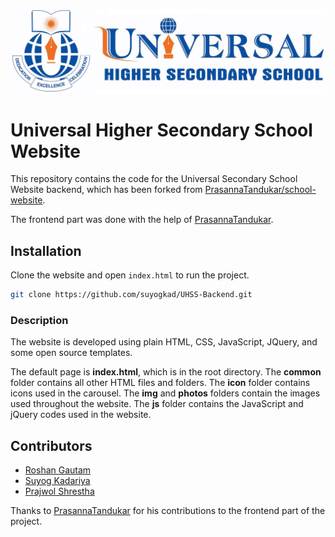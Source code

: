 ![Logo](img/2.jpg)
# Universal Higher Secondary School Website

This repository contains the code for the Universal Secondary School Website backend, which has been forked from [PrasannaTandukar/school-website](https://github.com/PrasannaTandukar/school-website.git).

The frontend part was done with the help of [PrasannaTandukar](https://github.com/PrasannaTandukar).

## Installation

Clone the website and open `index.html` to run the project.

```bash
git clone https://github.com/suyogkad/UHSS-Backend.git
```

### Description

The website is developed using plain HTML, CSS, JavaScript, JQuery, and some open source templates.

The default page is **index.html**, which is in the root directory. The **common** folder contains all other HTML files and folders. The **icon** folder contains icons used in the carousel. The **img** and **photos** folders contain the images used throughout the website. The **js** folder contains the JavaScript and jQuery codes used in the website.

## Contributors

- [Roshan Gautam](https://github.com/RoshanGautam7)
- [Suyog Kadariya](https://github.com/suyogkad)
- [Prajwol Shrestha](https://github.com/prajwolstha)
  
Thanks to [PrasannaTandukar](https://github.com/PrasannaTandukar) for his contributions to the frontend part of the project.

